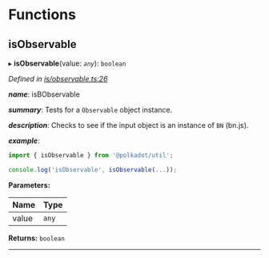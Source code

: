 

# Functions

<a id="isobservable"></a>

##  isObservable

▸ **isObservable**(value: *`any`*): `boolean`

*Defined in [is/observable.ts:26](https://github.com/polkadot-js/common/blob/b15ae9e/packages/util/src/is/observable.ts#L26)*

*__name__*: isBObservable

*__summary__*: Tests for a `Observable` object instance.

*__description__*: Checks to see if the input object is an instance of `BN` (bn.js).

*__example__*:   

```javascript
import { isObservable } from '@polkadot/util';

console.log('isObservable', isObservable(...));
```

**Parameters:**

| Name | Type |
| ------ | ------ |
| value | `any` |

**Returns:** `boolean`

___

